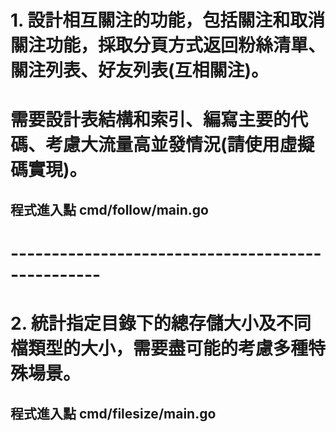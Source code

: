 # 1. 設計相互關注的功能，包括關注和取消關注功能，採取分頁方式返回粉絲清單、關注列表、好友列表(互相關注)。
# 需要設計表結構和索引、編寫主要的代碼、考慮大流量高並發情況(請使用虛擬碼實現)。

## 程式進入點 cmd/follow/main.go

# -------------------------------------------------
# 2. 統計指定目錄下的總存儲大小及不同檔類型的大小，需要盡可能的考慮多種特殊場景。

## 程式進入點 cmd/filesize/main.go